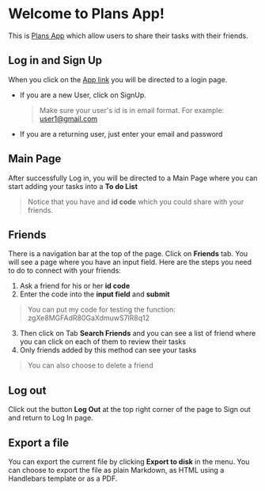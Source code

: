 # Welcome to Plans App!

This is [Plans App](https://plansapp123.web.app/) which allow users to share their tasks with their friends.

## Log in and Sign Up

When you click on the [App link](https://plansapp123.web.app/) you will be directed to a login page.

- If you are a new User, click on SignUp.
  > Make sure your user's id is in email format. For example: user1@gmail.com
- If you are a returning user, just enter your email and password

## Main Page

After successfully Log in, you will be directed to a Main Page where you can start adding your tasks into a **To do List**

> Notice that you have and **id code** which you could share with your friends.

## Friends

There is a navigation bar at the top of the page.
Click on **Friends** tab.
You will see a page where you have an input field.
Here are the steps you need to do to connect with your friends:

1.  Ask a friend for his or her **id code**
2.  Enter the code into the **input field** and **submit**
> You can put my code for testing the function: zgXe8MGFAdR80GaXdmuwS7lR8q12
3.  Then click on Tab **Search Friends** and you can see a list of friend where you can click on each of them to review their tasks
4.  Only friends added by this method can see your tasks

> You can also choose to delete a friend

## Log out

Click out the button **Log Out** at the top right corner of the page to Sign out and return to Log In page.

## Export a file

You can export the current file by clicking **Export to disk** in the menu. You can choose to export the file as plain Markdown, as HTML using a Handlebars template or as a PDF.
